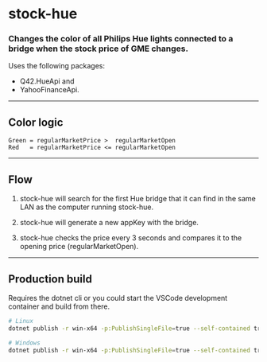 # stock-hue

### Changes the color of all Philips Hue lights connected to a bridge when the stock price of GME changes.

Uses the following packages:

-   Q42.HueApi and
-   YahooFinanceApi.

---

## Color logic

```
Green = regularMarketPrice >  regularMarketOpen
Red   = regularMarketPrice <= regularMarketOpen
```

---

## Flow

1. stock-hue will search for the first Hue bridge that it can find in the same LAN as the computer running stock-hue.

2. stock-hue will generate a new appKey with the bridge.

3. stock-hue checks the price every 3 seconds and compares it to the opening price (regularMarketOpen).

---

## Production build

Requires the dotnet cli or you could start the VSCode development container and build from there.

```bash
# Linux
dotnet publish -r win-x64 -p:PublishSingleFile=true --self-contained true -c Release

# Windows
dotnet publish -r win-x64 -p:PublishSingleFile=true --self-contained true -c Release
```
